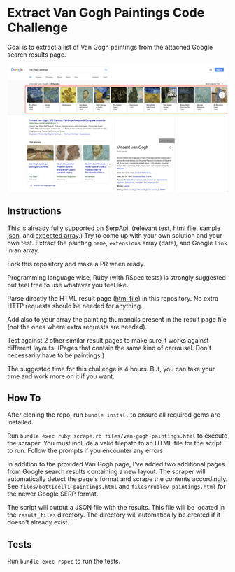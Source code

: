 # Extract Van Gogh Paintings Code Challenge

Goal is to extract a list of Van Gogh paintings from the attached Google search results page.

![Van Gogh paintings](https://github.com/serpapi/code-challenge/blob/master/files/van-gogh-paintings.png?raw=true "Van Gogh paintings")

## Instructions

This is already fully supported on SerpApi. ([relevant test], [html file], [sample json], and [expected array].)
Try to come up with your own solution and your own test.
Extract the painting `name`, `extensions` array (date), and Google `link` in an array.

Fork this repository and make a PR when ready.

Programming language wise, Ruby (with RSpec tests) is strongly suggested but feel free to use whatever you feel like.

Parse directly the HTML result page ([html file]) in this repository. No extra HTTP requests should be needed for anything.

[relevant test]: https://github.com/serpapi/test-knowledge-graph-desktop/blob/master/spec/knowledge_graph_claude_monet_paintings_spec.rb
[sample json]: https://raw.githubusercontent.com/serpapi/code-challenge/master/files/van-gogh-paintings.json
[html file]: https://raw.githubusercontent.com/serpapi/code-challenge/master/files/van-gogh-paintings.html
[expected array]: https://raw.githubusercontent.com/serpapi/code-challenge/master/files/expected-array.json

Add also to your array the painting thumbnails present in the result page file (not the ones where extra requests are needed). 

Test against 2 other similar result pages to make sure it works against different layouts. (Pages that contain the same kind of carrousel. Don't necessarily have to be paintings.)

The suggested time for this challenge is 4 hours. But, you can take your time and work more on it if you want.

## How To

After cloning the repo, run `bundle install` to ensure all required gems are installed.

Run `bundle exec ruby scrape.rb files/van-gogh-paintings.html` to execute the scraper. You must include a valid filepath to an HTML file for the script to run. Follow the prompts if you encounter any errors.

In addition to the provided Van Gogh page, I've added two additional pages from Google search results containing a new layout. The scraper will automatically detect the page's format and scrape the contents accordingly. See `files/botticelli-paintings.html` and `files/rublev-paintings.html` for the newer Google SERP format.

The script will output a JSON file with the results. This file will be located in the `result_files` directory. The directory will automatically be created if it doesn't already exist.

## Tests

Run `bundle exec rspec` to run the tests.
